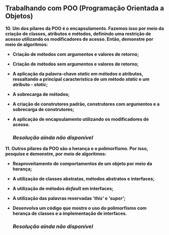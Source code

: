 ## **Trabalhando com POO (Programação Orientada a Objetos)**

**10. Um dos pilares da POO é o encapsulamento. Fazemos isso por meio da criação de classes, atributos e métodos, definindo uma restrição de acesso utilizando os modificadores de acesso. Então, demonstre por meio de algoritmos:**   
- **Criação de métodos com argumentos e valores de retorno;**   
- **Criação de métodos sem argumentos e valores de retorno;**   
- **A aplicação da palavra-chave *static* em métodos e atributos, ressaltando a principal característica de um método *static* e um atributo - *static*;**   
- **A sobrecarga de métodos;**   
- **A criação de construtores padrão, construtores com argumentos e a sobrecarga de construtores;**   
- **A aplicação de encapsulamento utilizando os modificadores de acesso.**   

    ### *Resolução ainda não disponível*

**11. Outros pilares da POO são a herança e o polimorfismo. Por isso, pesquise e demonstre, por meio de algoritmos:**   
- **Reaproveitamento de comportamentos de um objeto por meio da herança;**   
- **A utilização de classes abstratas, métodos abstratos e interfaces;**   
- **A utilização de métodos *default* em interfaces;**   
- **A utilização das palavras reservadas *'this'* e *'super'*;**   
- **Desenvolva um código que mostre o uso do polimorfismo com herança de classes e a implementação de interfaces.**   

    ### *Resolução ainda não disponível*
